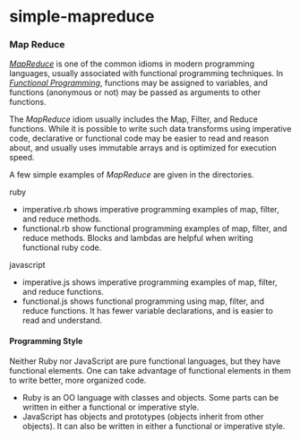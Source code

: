 # simple-mapreduce
### Map Reduce

[_MapReduce_](https://hacks.mozilla.org/2015/01/from-mapreduce-to-javascript-functional-programming/) is one of the common idioms in modern programming languages, usually associated with functional programming techniques.  In [_Functional Programming_](https://en.wikipedia.org/wiki/Functional_programming), functions may be assigned to variables, and functions (anonymous or not) may be passed as arguments to other functions.

The _MapReduce_ idiom usually includes the Map, Filter, and Reduce functions. While it is possible to write such data transforms using imperative code, declarative or functional code may be easier to read and reason 
about, and usually uses immutable arrays and is optimized for execution speed.

A few simple examples of _MapReduce_ are given in the directories.

ruby
+ imperative.rb shows imperative programming examples of map, filter, and reduce methods.
+ functional.rb show functional programming examples of map, filter, and reduce methods.  Blocks and lambdas are helpful when writing functional ruby code.

javascript
+ imperative.js shows imperative programming examples of map, filter, and reduce functions.
+ functional.js shows functional programming using map, filter, and reduce functions.  It has
 fewer variable declarations, and is easier to read and understand.

#### Programming Style
Neither Ruby nor JavaScript are pure functional languages, but they have functional elements.  One can take advantage of functional elements in them to write better, more organized code.  
+ Ruby is an OO language with classes and objects.  Some parts can be written in either a functional or imperative style.
+ JavaScript has objects and prototypes (objects inherit from other objects).  It can also be written in either a functional or imperative style.
